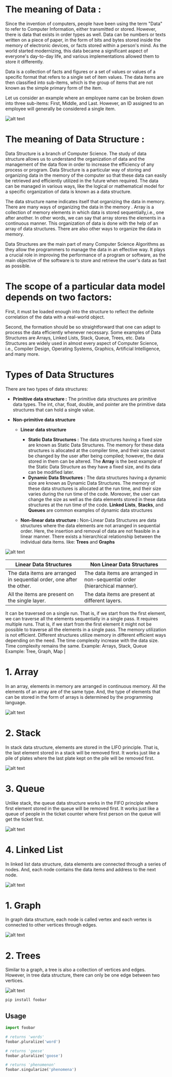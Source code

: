# The meaning of Data : 

Since the invention of computers, people have been using the term "Data" to refer to Computer Information, either transmitted or stored. However, there is data that exists in order types as well. Data can be numbers or texts written on a piece of paper, in the form of bits and bytes stored inside the memory of electronic devices, or facts stored within a person's mind. As the world started modernizing, this data became a significant aspect of everyone's day-to-day life, and various implementations allowed them to store it differently.

Data is a collection of facts and figures or a set of values or values of a specific format that refers to a single set of item values. The data items are then classified into sub-items, which is the group of items that are not known as the simple primary form of the item.

Let us consider an example where an employee name can be broken down into three sub-items: First, Middle, and Last. However, an ID assigned to an employee will generally be considered a single item.

![alt text](https://static.javatpoint.com/ds/images/ds-introduction.png)

# The meaning of Data Structure :

Data Structure is a branch of Computer Science. The study of data structure allows us to understand the organization of data and the management of the data flow in order to increase the efficiency of any process or program. Data Structure is a particular way of storing and organizing data in the memory of the computer so that these data can easily be retrieved and efficiently utilized in the future when required. The data can be managed in various ways, like the logical or mathematical model for a specific organization of data is known as a data structure.

The data structure name indicates itself that organizing the data in memory. There are many ways of organizing the data in the memory . Array is a collection of memory elements in which data is stored sequentially,i.e., one after another. In other words, we can say that array stores the elements in a continuous manner. This organization of data is done with the help of an array of data structures. There are also other ways to organize the data in memory.

Data Structures are the main part of many Computer Science Algorithms as they allow the programmers to manage the data in an effective way. It plays a crucial role in improving the performance of a program or software, as the main objective of the software is to store and retrieve the user's data as fast as possible.

# The scope of a particular data model depends on two factors:

First, it must be loaded enough into the structure to reflect the definite correlation of the data with a real-world object.

Second, the formation should be so straightforward that one can adapt to process the data efficiently whenever necessary.
Some examples of Data Structures are Arrays, Linked Lists, Stack, Queue, Trees, etc. Data Structures are widely used in almost every aspect of Computer Science, i.e., Compiler Design, Operating Systems, Graphics, Artificial Intelligence, and many more.

# Types of Data Structures

There are two types of data structures:

- **Primitive data structure :**
The primitive data structures are primitive data types. The int, char, float, double, and      pointer are the primitive data structures that can hold a single value.
  
- **Non-primitive data structure**

  - **Linear data structure**
  
    - **Static Data Structures :**
     The data structures having a fixed size are known as Static Data Structures. The memory for these data structures is allocated at the compiler time, and their size cannot be changed by the user after being compiled; however, the data stored in them can be altered.
The **Array** is the best example of the Static Data Structure as they have a fixed size, and its data can be modified later.
    - **Dynamic Data Structures :**
     The data structures having a dynamic size are known as Dynamic Data Structures. The memory of these data structures is allocated at the run time, and their size varies during the run time of the code. Moreover, the user can change the size as well as the data elements stored in these data structures at the run time of the code.
**Linked Lists**, **Stacks**, and **Queues** are common examples of dynamic data structures

  - **Non-linear data structure :**
   Non-Linear Data Structures are data structures where the data elements are not arranged in sequential order. Here, the insertion and removal of data are not feasible in a linear manner. There exists a hierarchical relationship between the individual data items. like: **Trees** and **Graphs**
   
![alt text](https://static.javatpoint.com/ds/images/ds-introduction2.png)


| **Linear Data Structures**  | **Non Linear Data Structures** |
| ------------- | ------------- |
| The data items are arranged in sequential order, one after the other. |	The data items are arranged in non-sequential order (hierarchical manner).|
| All the items are present on the single layer. |	The data items are present at different layers.|
It can be traversed on a single run. That is, if we start from the first element, we can traverse all the elements sequentially in a single pass.	It requires multiple runs. That is, if we start from the first element it might not be possible to traverse all the elements in a single pass.
The memory utilization is not efficient.	Different structures utilize memory in different efficient ways depending on the need.
The time complexity increase with the data size.	Time complexity remains the same.
Example: Arrays, Stack, Queue	Example: Tree, Graph, Map |


# 1. Array
In an array, elements in memory are arranged in continuous memory. All the elements of an array are of the same type. And, the type of elements that can be stored in the form of arrays is determined by the programming language.

![alt text](https://www.programiz.com/sites/tutorial2program/files/array_.png)

# 2. Stack
In stack data structure, elements are stored in the LIFO principle. That is, the last element stored in a stack will be removed first.
It works just like a pile of plates where the last plate kept on the pile will be removed first.

![alt text](https://www.programiz.com/sites/tutorial2program/files/stack_dsa.png)

# 3. Queue
Unlike stack, the queue data structure works in the FIFO principle where first element stored in the queue will be removed first.
It works just like a queue of people in the ticket counter where first person on the queue will get the ticket first.

![alt text](https://www.programiz.com/sites/tutorial2program/files/queue_dsa.png)

# 4. Linked List
In linked list data structure, data elements are connected through a series of nodes. And, each node contains the data items and address to the next node.

![alt text](https://www.programiz.com/sites/tutorial2program/files/linked-list_dsa.png)

# 1. Graph
In graph data structure, each node is called vertex and each vertex is connected to other vertices through edges.

![alt text](https://www.programiz.com/sites/tutorial2program/files/graph_dsa.png)

# 2. Trees
Similar to a graph, a tree is also a collection of vertices and edges. However, in tree data structure, there can only be one edge between two vertices.

![alt text](https://www.programiz.com/sites/tutorial2program/files/tree_dsa.png)


```bash
pip install foobar
```

## Usage

```python
import foobar

# returns 'words'
foobar.pluralize('word')

# returns 'geese'
foobar.pluralize('goose')

# returns 'phenomenon'
foobar.singularize('phenomena')
```


